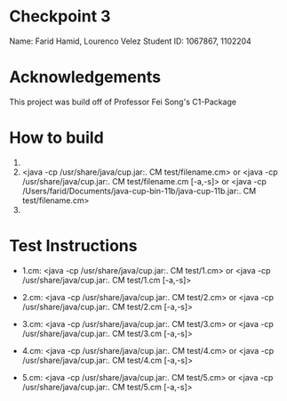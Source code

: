 # Checkpoint 3
Name: Farid Hamid, Lourenco Velez
Student ID: 1067867, 1102204

# Acknowledgements
This project was build off of Professor Fei Song's C1-Package

# How to build
1. <make>
2. <java -cp /usr/share/java/cup.jar:. CM test/filename.cm> or <java -cp /usr/share/java/cup.jar:. CM test/filename.cm [-a,-s]> or <java -cp /Users/farid/Documents/java-cup-bin-11b/java-cup-11b.jar:. CM test/filename.cm>
3. <make clean> 

# Test Instructions
- 1.cm: <java -cp /usr/share/java/cup.jar:. CM test/1.cm> or <java -cp /usr/share/java/cup.jar:. CM test/1.cm [-a,-s]>

- 2.cm: <java -cp /usr/share/java/cup.jar:. CM test/2.cm> or <java -cp /usr/share/java/cup.jar:. CM test/2.cm [-a,-s]>

- 3.cm: <java -cp /usr/share/java/cup.jar:. CM test/3.cm> or <java -cp /usr/share/java/cup.jar:. CM test/3.cm [-a,-s]>

- 4.cm: <java -cp /usr/share/java/cup.jar:. CM test/4.cm> or <java -cp /usr/share/java/cup.jar:. CM test/4.cm [-a,-s]>

- 5.cm: <java -cp /usr/share/java/cup.jar:. CM test/5.cm> or <java -cp /usr/share/java/cup.jar:. CM test/5.cm [-a,-s]>

